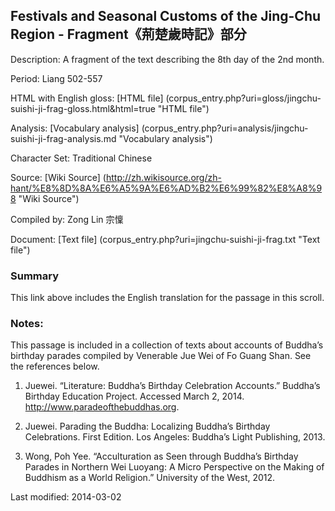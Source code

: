 ## Festivals and Seasonal Customs of the Jing-Chu Region - Fragment《荊楚歲時記》部分

Description: A fragment of the text describing the 8th day of the 2nd month.

Period:  Liang 502-557

HTML with English gloss: [HTML file] (corpus_entry.php?uri=gloss/jingchu-suishi-ji-frag-gloss.html&html=true "HTML file")

Analysis: [Vocabulary analysis] (corpus_entry.php?uri=analysis/jingchu-suishi-ji-frag-analysis.md "Vocabulary analysis")

Character Set: Traditional Chinese

Source: [Wiki Source] (http://zh.wikisource.org/zh-hant/%E8%8D%8A%E6%A5%9A%E6%AD%B2%E6%99%82%E8%A8%98 "Wiki Source")

Compiled by: Zong Lin 宗懍

Document: [Text file] (corpus_entry.php?uri=jingchu-suishi-ji-frag.txt "Text file")

### Summary
This link above includes the English translation for the passage in this scroll.

### Notes: 
This passage is included in a collection of texts about accounts of Buddha’s birthday parades compiled by Venerable Jue Wei of Fo Guang Shan. See the references below.

1. Juewei. “Literature: Buddha’s Birthday Celebration Accounts.” Buddha’s Birthday Education Project. Accessed March 2, 2014. <a href="http://www.paradeofthebuddhas.org">http://www.paradeofthebuddhas.org</a>.

2. Juewei. Parading the Buddha: Localizing Buddha’s Birthday Celebrations. First Edition. Los Angeles: Buddha’s Light Publishing, 2013.

3. Wong, Poh Yee. “Acculturation as Seen through Buddha’s Birthday Parades in Northern Wei Luoyang: A Micro Perspective on the Making of Buddhism as a World Religion.” University of the West, 2012.

Last modified: 2014-03-02
